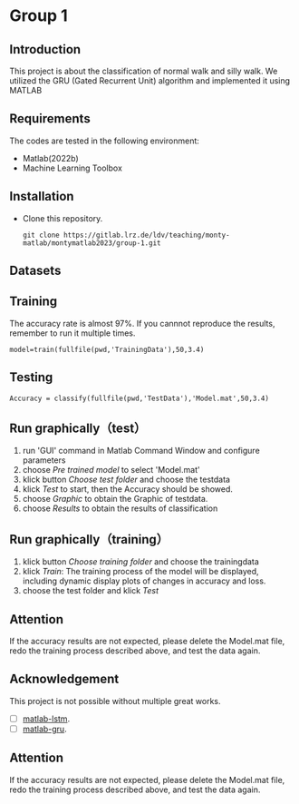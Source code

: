 # Group 1



## Introduction

This project is about the classification of normal walk and silly walk. We utilized the GRU (Gated Recurrent Unit) algorithm and implemented it using MATLAB

## Requirements
The codes are tested in the following environment:
- Matlab(2022b)
- Machine Learning Toolbox

## Installation
- Clone this repository.
  
  ```
  git clone https://gitlab.lrz.de/ldv/teaching/monty-matlab/montymatlab2023/group-1.git
  ```
## Datasets


## Training
The accuracy rate is almost 97%.
If you cannnot reproduce the results, remember to run it multiple times.

  ```
model=train(fullfile(pwd,'TrainingData'),50,3.4)
  ```

## Testing

  ```
Accuracy = classify(fullfile(pwd,'TestData'),'Model.mat',50,3.4)
  ```

## Run graphically（test）
1. run 'GUI' command in Matlab Command Window and configure parameters
2. choose *Pre trained model* to select 'Model.mat'
3. klick button *Choose test folder* and choose the testdata
4. klick *Test* to start, then the Accuracy should be showed.
5. choose *Graphic*  to obtain the Graphic of testdata.
6. choose *Results* to obtain the results of classification

## Run graphically（training）
1. klick button *Choose training folder* and choose the trainingdata
2. klick *Train*: The training process of the model will be displayed, including dynamic display plots of changes in accuracy and loss.
3. choose the test folder and klick *Test*

## Attention
If the accuracy results are not expected, please delete the Model.mat file, redo the training process described above, and test the data again.

<!-- ## Demo video
Demo video of this project: [YouTube](the link of the video) -->


## Acknowledgement
This project is not possible without multiple great works.
- [ ] [matlab-lstm](https://www.mathworks.com/help/deeplearning/ug/long-short-term-memory-networks.html).
- [ ] [matlab-gru](https://www.mathworks.com/help/deeplearning/ref/dlarray.gru.html).

<!-- 
## Run graphically（test）
1. run 'GUI' command in Matlab Command Window and configure parameters
2. choose *Pre trained model* to select 'Model.mat'
3. klick button *Choose test folder* and choose the testdata
4. klick *Test* to start, then the Accuracy should be showed.
5. choose *Graphic*  to obtain the Graphic of testdata.
6. choose *Results* to obtain the results of classification

## Run graphically（training）
1. klick button *Choose training folder* and choose the trainingdata
2. klick *Train*: The training process of the model will be displayed, including dynamic display plots of changes in accuracy and loss.
3. choose the test folder and klick *Test* -->

## Attention
If the accuracy results are not expected, please delete the Model.mat file, redo the training process described above, and test the data again.
